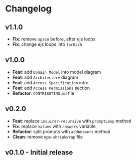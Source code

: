 # Changelog

## v1.1.0

-   **Fix**: remove `space` before, after ejs loops
-   **Fix**: change ejs loops into `forEach`

## v1.0.0

-   **Feat**: add `Domain Model` into model diagram
-   **Feat**: add `Architecture` diagram
-   **Feat**: add `Access Specification` intro
-   **Feat**: add `Access Permissions` section
-   **Refactor**: `CONTRIBUTING.md` file

## v0.2.0

-   **Feat**: replace `inquirer-recursive` with `promptLoop` method
-   **Fix**: replace `values` with `answers` variable
-   **Refactor**: split prompts with `addAnswers` method
-   **Clean**: remove `npm-shrinkwrap` file

## v0.1.0 - Initial release
